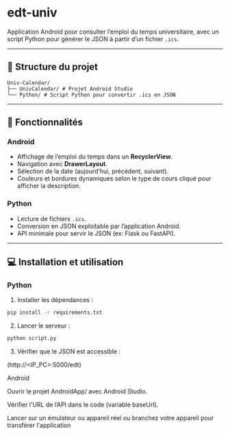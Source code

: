 # edt-univ

Application Android pour consulter l’emploi du temps universitaire, avec un script Python pour générer le JSON à partir d’un fichier `.ics`.

---

## 📂 Structure du projet
```text
Univ-Calendar/
├── UnivCalendar/ # Projet Android Studio
└── Python/ # Script Python pour convertir .ics en JSON
```

---

## 🚀 Fonctionnalités

### Android
- Affichage de l’emploi du temps dans un **RecyclerView**.  
- Navigation avec **DrawerLayout**.  
- Sélection de la date (aujourd’hui, précédent, suivant).  
- Couleurs et bordures dynamiques selon le type de cours cliqué pour afficher la description.  

### Python
- Lecture de fichiers `.ics`.  
- Conversion en JSON exploitable par l’application Android.  
- API minimale pour servir le JSON (ex: Flask ou FastAPI).

---

## 💻 Installation et utilisation

### Python
1. Installer les dépendances :
```bash
pip install -r requirements.txt
```
2. Lancer le serveur :
```bash
python script.py
```
3. Vérifier que le JSON est accessible :

(http://<IP_PC>:5000/edt)

Android

Ouvrir le projet AndroidApp/ avec Android Studio.

Vérifier l’URL de l’API dans le code (variable baseUrl).

Lancer sur un émulateur ou appareil réel ou branchez votre appareil pour transférer l'application
